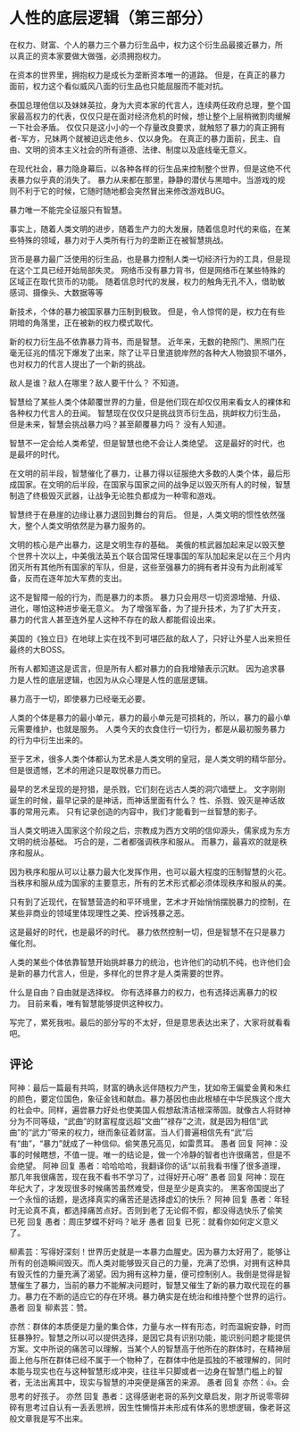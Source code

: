 # 人性的底层逻辑（第三部分）
[人性底层逻辑]: (https://articles.zsxq.com/id_zmfg733r5lst.html)
[url]: (https://t.zsxq.com/ByBuB2N)

在权力、财富、个人的暴力三个暴力衍生品中，权力这个衍生品最接近暴力，所
以真正的资本家要做大做强，必须拥抱权力。

在资本的世界里，拥抱权力是成长为垄断资本唯一的道路。
但是，在真正的暴力面前，权力这个看似威风八面的衍生品也只能屈服而不能对抗。

泰国总理他信以及妹妹英拉，身为大资本家的代言人，连续两任政府总理，整个国家最高权力的代表，仅仅只是在面对经济危机的时候，想让整个上层稍微割肉缓解一下社会矛盾。
仅仅只是这小小的一个存量改良要求，就触怒了暴力的真正拥有者-军方，兄妹两个就被迫远走他乡、仅以身免。
在真正的暴力面前，民主、自由、文明的资本主义社会的所有道德、法律、制度以及底线毫无意义。

在现代社会，暴力隐身幕后，以各种各样的衍生品来控制整个世界，但是这绝不代表暴力似乎真的消失了。
暴力从来都在那里，静静的潜伏与黑暗中。当游戏的规则不利于它的时候，它随时随地都会突然冒出来修改游戏BUG。

暴力唯一不能完全征服只有智慧。

事实上，随着人类文明的进步，随着生产力的大发展，随着信息时代的来临，在某些特殊的领域，暴力对于人类所有行为的垄断正在被智慧挑战。

货币是暴力最广泛使用的衍生品，也是暴力控制人类一切经济行为的工具，但是现在这个工具已经开始局部失灵。
网络币没有暴力背书，但是网络币在某些特殊的区域正在取代货币的功能。
随着信息时代的发展，权力的触角无孔不入，借助敏感词、摄像头、大数据等等

新技术，个体的暴力被国家暴力压制到极致。
但是，令人惊愕的是，权力在有些阴暗的角落里，正在被新的权力模式取代。

新的权力衍生品不依靠暴力背书，而是智慧。
近年来，无数的艳照门、黑照门在毫无征兆的情况下爆发了出来，除了让平日里道貌岸然的各种大人物狼狈不堪外，也对权力的代言人提出了一个新的挑战。

敌人是谁？敌人在哪里？敌人要干什么？
不知道。

智慧给了某些人类个体颠覆世界的力量，但是他们现在却仅仅用来看女人的裸体和各种权力代言人的丑闻。
智慧现在仅仅只是挑战货币衍生品，挑衅权力衍生品，但是未来，智慧会挑战暴力吗？甚至颠覆暴力吗？
没有人知道。

智慧不一定会给人类希望，但是智慧也绝不会让人类绝望。
这是最好的时代，也是最坏的时代。

在文明的前半段，智慧催化了暴力，让暴力得以征服绝大多数的人类个体，最后形成国家。在文明的后半段，在国家与国家之间的战争足以毁灭所有人的时候，智慧制造了终极毁灭武器，让战争无论胜负都成为一种零和游戏。

智慧终于在悬崖的边缘让暴力退回到舞台的背后。
但是，人类文明的惯性依然强大，整个人类文明依然是为暴力服务的。

文明的核心是产出暴力，这是文明生存的基础。
美俄的核武器加起来足以毁灭整个世界十次以上，中美俄法英五个联合国常任理事国的军队加起来足以在三个月内团灭所有其他所有国家的军队，但是，这些至强暴力的拥有者并没有为此削减军备，反而在逐年加大军费的支出。

这不是智障一般的行为，而是暴力的本质。
暴力只会用尽一切资源增殖、升级、进化，哪怕这种进步毫无意义。
为了增强军备，为了提升技术，为了扩大开支，暴力的代言人甚至连外星人这种不存在的敌人都能假设出来。

美国的《独立日》在地球上实在找不到可堪匹敌的敌人了，只好让外星人出来担任最终的大BOSS。

所有人都知道这是谎言，但是所有人都对暴力的自我增殖表示沉默。
因为追求暴力是人性的底层逻辑，也因为从众心理是人性的底层逻辑。

暴力高于一切，即使暴力已经毫无必要。

人类的个体是暴力的最小单元，暴力的最小单元是可损耗的，所以，暴力的最小单元需要维护，也就是服务。
人类今天的衣食住行一切行为，都是从最初服务暴力的行为中衍生出来的。

至于艺术，很多人类个体都认为艺术是人类文明的皇冠，是人类文明的精华部分。
但是很遗憾，艺术的用途只是取悦暴力而已。

最早的艺术呈现的是狩猎，是杀戮，它们刻在远古人类的洞穴墙壁上。
文字刚刚诞生的时候，最早记录的是神话，而神话里面有什么？
性、杀戮、毁灭是神话故事的常用元素。
只有记录创造的内容中，我们才能看到一丝智慧的影子。

当人类文明进入国家这个阶段之后，宗教成为西方文明的信仰源头，儒家成为东方文明的统治基础。
巧合的是，二者都强调秩序和服从。
而暴力，最喜欢的就是秩序和服从。

因为秩序和服从可以让暴力最大化发挥作用，也可以最大程度的压制智慧的火花。
当秩序和服从成为国家的主要意志，所有的艺术形式都必须体现秩序和服从的美。

只有到了近现代，在智慧营造的和平环境里，艺术才开始悄悄摆脱暴力的控制，在某些非商业的领域里体现理性之美、控诉残暴之恶。

这是最好的时代，也是最坏的时代。
暴力依然控制一切，但是智慧不在只是暴力催化剂。

人类的某些个体依靠智慧开始挑衅暴力的统治，也许他们的动机不纯，也许他们会是新的暴力代言人，但是，多样化的世界才是人类需要的世界。

什么是自由？自由就是选择权。
你有选择暴力的权力，也有选择远离暴力的权力。
目前来看，唯有智慧能够提供这种权力。

写完了，累死我啦。最后的部分写的不太好，但是意思表达出来了，大家将就看看吧。

## 评论
阿神：最后一篇最有共鸣，财富的确永远伴随权力产生，犹如帝王偏爱金黄和朱红的颜色，要定位国色，象征金钱和献血。暴力基因也由此根植在中华民族这个庞大的社会中。同样，遍尝暴力好处也使美国人假想敌清洁根深蒂固。就像古人将财神分为不同等级，“武曲”的财富程度远超“文曲”“禄存”之流，就是因为相信“武曲”的“武力”带来的权力，继而象征着财富。当人们普遍相信先有“武”后有“曲”，“暴力”就成了一种信仰。偷笑愚兄高见，如雷贯耳。
愚者 回复 阿神：没事的时候瞎想，不值一提。唯一的结论是，做一个冷静的智者也许很痛苦，但是不会绝望。
阿神 回复 愚者：哈哈哈哈，我翻译你的话“以前我看书懂了很多道理，那几年我很痛苦，现在我不看书不学习了，过得好开心呀”
愚者 回复 阿神：现在年纪大了，才发现很多时候痛苦虽然难受，但是至少是真实的。
黑客帝国提出了一个永恒的话题，是选择真实的痛苦还是选择虚幻的快乐？
阿神 回复 愚者：年轻时无论真不真，都选择痛苦点好。否则到老了无论假不假，都没得选快乐了偷笑
已死 回复 愚者：周庄梦蝶不好吗？呲牙
愚者 回复 已死：就看你如何定义意义了。

柳素芸：写得好深刻！世界历史就是一本暴力血腥史。因为暴力太好用了，能够让所有的创造瞬间毁灭。而人类对能够毁灭自己的力量，充满了恐惧，对拥有这种具有毁灭性的力量充满了渴望。因为拥有这种力量，便可控制别人。我倒是觉得是智慧催生了暴力，当前的暴力不能解决问题时，智慧又催生了新的暴力取代现在的暴力。暴力在不断的适应它的存在环境。暴力确实是在统治和维持整个世界的运行。
愚者 回复 柳素芸：赞。

亦然：群体的本质便是力量的集合体，力量与水一样有形态，时而温婉安静，时而狂暴狰狞。智慧之所以可以提供选择，是因它具有识别功能，能识别问题才能提供方案。文中所说的痛苦可以理解，当某个人的智慧高于他所在的群体时，在精神层面上他与所在群体已经不属于一个物种了，在群体中他是孤独的不被理解的，同时本能与现实也在与这种智慧形成冲突，往往半只脚或者一边身在智慧门槛上的智者，无法出离其中，现实与智慧的冲突便是痛苦的来源。
愚者 回复 亦然：👍。会思考的好孩子。
亦然 回复 愚者：这得感谢老哥的系列文章启发，刚才所说零零碎碎有思考过自认有一丢丢思辨，因生性懒惰并未形成有体系的思想逻辑，像老哥这般文章我是写不出来。
